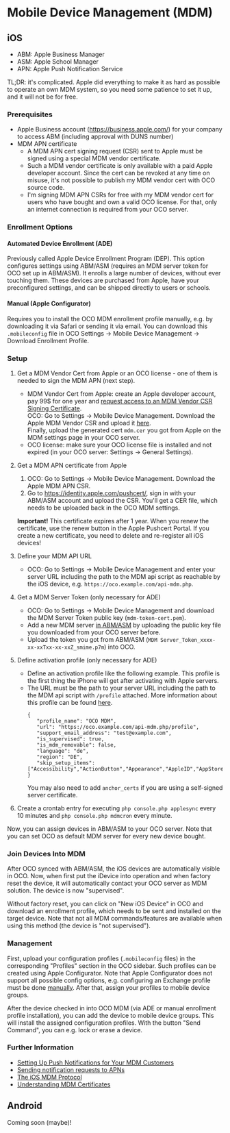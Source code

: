 # Mobile Device Management (MDM)

## iOS
- ABM: Apple Business Manager
- ASM: Apple School Manager
- APN: Apple Push Notification Service

TL;DR: it's complicated. Apple did everything to make it as hard as possible to operate an own MDM system, so you need some patience to set it up, and it will not be for free.

### Prerequisites
- Apple Business account (https://business.apple.com/) for your company to access ABM (including approval with DUNS number)
- MDM APN certificate
  - A MDM APN cert signing request (CSR) sent to Apple must be signed using a special MDM vendor certificate.
  - Such a MDM vendor certificate is only available with a paid Apple developer account. Since the cert can be revoked at any time on misuse, it's not possible to publish my MDM vendor cert with OCO source code.
  - I'm signing MDM APN CSRs for free with my MDM vendor cert for users who have bought and own a valid OCO license. For that, only an internet connection is required from your OCO server.

### Enrollment Options
#### Automated Device Enrollment (ADE)
Previously called Apple Device Enrollment Program (DEP). This option configures settings using ABM/ASM (requires an MDM server token for OCO set up in ABM/ASM). It enrolls a large number of devices, without ever touching them. These devices are purchased from Apple, have your preconfigured settings, and can be shipped directly to users or schools.

#### Manual (Apple Configurator)
Requires you to install the OCO MDM enrollment profile manually, e.g. by downloading it via Safari or sending it via email. You can download this `.mobileconfig` file in OCO Settings -> Mobile Device Management -> Download Enrollment Profile.

### Setup
1. Get a MDM Vendor Cert from Apple or an OCO license - one of them is needed to sign the MDM APN (next step).
   - MDM Vendor Cert from Apple: create an Apple developer account, pay 99$ for one year and [request access to an MDM Vendor CSR Signing Certificate](https://developer.apple.com/help/account/manage-your-team/requesting-access-to-vendor-signing-certificate/).  
     OCO: Go to Settings -> Mobile Device Management. Download the Apple MDM Vendor CSR and upload it [here](https://developer.apple.com/account/resources/certificates/add).  
     Finally, upload the generated cert `mdm.cer` you got from Apple on the MDM settings page in your OCO server.
   - OCO license: make sure your OCO license file is installed and not expired (in your OCO server: Settings -> General Settings).

2. Get a MDM APN certificate from Apple
   1. OCO: Go to Settings -> Mobile Device Management. Download the Apple MDM APN CSR.
   2. Go to https://identity.apple.com/pushcert/, sign in with your ABM/ASM account and upload the CSR. You'll get a CER file, which needs to be uploaded back in the OCO MDM settings.

   **Important!** This certificate expires after 1 year. When you renew the certificate, use the renew button in the Apple Pushcert Portal. If you create a new certificate, you need to delete and re-register all iOS devices!

3. Define your MDM API URL
   - OCO: Go to Settings -> Mobile Device Management and enter your server URL including the path to the MDM api script as reachable by the iOS device, e.g. `https://oco.example.com/api-mdm.php`.

4. Get a MDM Server Token (only necessary for ADE)
   - OCO: Go to Settings -> Mobile Device Management and download the MDM Server Token public key (`mdm-token-cert.pem`).
   - Add a new MDM server [in ABM/ASM](https://business.apple.com/#/main/preferences/mdmserver-new) by uploading the public key file you downloaded from your OCO server before.
   - Upload the token you got from ABM/ASM (`MDM Server_Token_xxxx-xx-xxTxx-xx-xxZ_smime.p7m`) into OCO.

5. Define activation profile (only necessary for ADE)
   - Define an activation profile like the following example. This profile is the first thing the iPhone will get after activating with Apple servers.
   - The URL must be the path to your server URL including the path to the MDM api script with `/profile` attached. More information about this profile can be found [here](https://developer.apple.com/documentation/devicemanagement/profile).
     ```
     {
        "profile_name": "OCO MDM",
        "url": "https://oco.example.com/api-mdm.php/profile",
        "support_email_address": "test@example.com",
        "is_supervised": true,
        "is_mdm_removable": false,
        "language": "de",
        "region": "DE",
        "skip_setup_items": ["Accessibility","ActionButton","Appearance","AppleID","AppStore","Biometric","DeviceToDeviceMigration","Diagnostics","DisplayTone","iMessageAndFaceTime","Location","Passcode","Privacy","Restore","ScreenTime","Siri","SoftwareUpdate","Welcome","Zoom"]
     }
     ```
     You may also need to add `anchor_certs` if you are using a self-signed server certificate.

5. Create a crontab entry for executing `php console.php applesync` every 10 minutes and `php console.php mdmcron` every minute.

Now, you can assign devices in ABM/ASM to your OCO server. Note that you can set OCO as default MDM server for every new device bought.

### Join Devices Into MDM
After OCO synced with ABM/ASM, the iOS devices are automatically visible in OCO. Now, when first put the iDevice into operation and when factory reset the device, it will automatically contact your OCO server as MDM solution. The device is now "supervised".

Without factory reset, you can click on "New iOS Device" in OCO and download an enrollment profile, which needs to be sent and installed on the target device. Note that not all MDM commands/features are available when using this method (the device is "not supervised").

### Management
First, upload your configuration profiles (`.mobileconfig` files) in the corresponding "Profiles" section in the OCO sidebar. Such profiles can be created using Apple Configurator. Note that Apple Configurator does not support all possible config options, e.g. configuring an Exchange profile must be done [manually](https://developer.apple.com/documentation/devicemanagement/profile-specific_payload_keys#3189326). After that, assign your profiles to mobile device groups.

After the device checked in into OCO MDM (via ADE or manual enrollment profile installation), you can add the device to mobile device groups. This will install the assigned configuration profiles. With the button "Send Command", you can e.g. lock or erase a device.

### Further Information
- [Setting Up Push Notifications for Your MDM Customers](https://developer.apple.com/documentation/devicemanagement/implementing_device_management/setting_up_push_notifications_for_your_mdm_customers)
- [Sending notification requests to APNs](https://developer.apple.com/documentation/usernotifications/sending-notification-requests-to-apns)
- [The iOS MDM Protocol](https://media.blackhat.com/bh-us-11/Schuetz/BH_US_11_Schuetz_InsideAppleMDM_WP.pdf)
- [Understanding MDM Certificates](https://micromdm.io/blog/certificates/)


## Android
Coming soon (maybe)!
